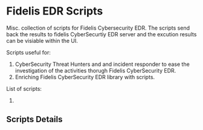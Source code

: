 # Fidelis EDR Scripts
Misc. collection of scripts for Fidelis Cybersecurity EDR. The scripts send back the results to fidelis CyberSecurtiy EDR server and the excution results can be visiable within the UI.

Scripts useful for: 
1. CyberSecurity Threat Hunters and and incident responder to ease the investigation of the activities thorugh Fidelis CyberSecurity EDR.
2. Enriching Fidelis CyberSecurity EDR library with scripts. 


List of scripts:

1.



## Scripts Details
### 
